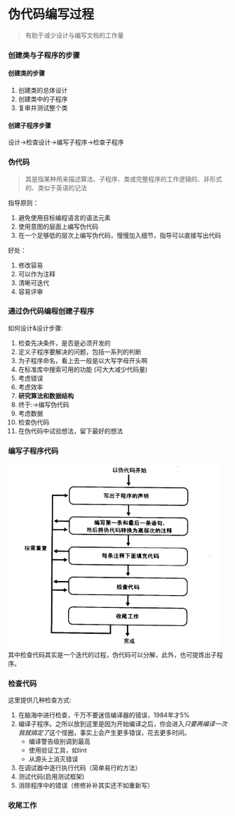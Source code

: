 # 伪代码编写过程
> 有助于减少设计与编写文档的工作量

### 创建类与子程序的步骤
#### 创建类的步骤
1. 创建类的总体设计
2. 创建类中的子程序
3. 复审并测试整个类
#### 创建子程序步骤
设计->检查设计->编写子程序->检查子程序

### 伪代码
> 其是指某种用来描述算法、子程序、类或完整程序的工作逻辑的、非形式的、类似于英语的记法  

指导原则：

1. 避免使用目标编程语言的语法元素
2. 使用意图的层面上编写伪代码
3. 在一个足够低的层次上编写伪代码，慢慢加入细节，指导可以直接写出代码


好处：

1. 修改容易
2. 可以作为注释
3. 清晰可迭代
4. 容易评审


### 通过伪代码编程创建子程序
如何设计&设计步骤:  

1. 检查先决条件，是否是必须开发的
2. 定义子程序要解决的问题，包括一系列的判断
3. 为子程序命名，看上去一般是以大写字母开头啊
4. 在标准库中搜索可用的功能 (可大大减少代码量)
5. 考虑错误
6. 考虑效率
7. **研究算法和数据结构**
8. 终于:->编写伪代码
9. 考虑数据
10. 检查伪代码
11. 在伪代码中试验想法，留下最好的想法


### 编写子程序代码
![编写子程序代码流程示意图](../img/code_routine.png)  
其中检查代码其实是一个迭代的过程，伪代码可以分解，此外，也可提炼出子程序。

### 检查代码
这里提供几种检查方式:

1. 在脑海中进行检查，千万不要迷信编译器的错误，1984年才5%
2. 编译子程序。之所以放到这里是因为开始编译之后，你会进入*只要再编译一次我就搞定了*这个怪圈，事实上会产生更多错误，花去更多时间。
   - 编译警告级别调到最高
   - 使用验证工具，如lint
   - 从源头上消灭错误
3. 在调试器中逐行执行代码（简单易行的方法）
4. 测试代码(启用测试框架)
5. 消除程序中的错误（修修补补其实还不如重新写）


### 收尾工作

